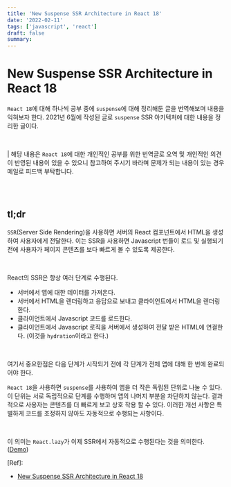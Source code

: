 ```yaml
---
title: 'New Suspense SSR Architecture in React 18'
date: '2022-02-11'
tags: ['javascript', 'react']
draft: false
summary:
---
```


# New Suspense SSR Architecture in React 18

`React 18`에 대해 하나씩 공부 중에 `suspense`에 대해 정리해둔 글을 번역해보며 내용을 익혀보자 한다. 2021년 6월에 작성된 글로 `suspense` SSR 아키텍처에 대한 내용을 정리한 글이다.

<br />

| 해당 내용은 `React 18`에 대한 개인적인 공부를 위한 번역글로 오역 및 개인적인 의견이 반영된 내용이 있을 수 있으니 참고하여 주시기 바라며 문제가 되는 내용이 있는 경우 메일로 피드백 부탁합니다.

<br /><br />

## tl;dr

`SSR`(Server Side Rendering)을 사용하면 서버의 React 컴포넌트에서 HTML을 생성하여 사용자에게 전달한다. 이는 SSR을 사용하면 Javascript 번들이 로드 및 실행되기 전에 사용자가 페이지 콘텐츠를 보다 빠르게 볼 수 있도록 제공한다. <br />

<br />

React의 SSR은 항상 여러 단계로 수행된다.

- 서버에서 앱에 대한 데이터를 가져온다.
- 서버에서 HTML을 렌더링하고 응답으로 보내고 클라이언트에서 HTML을 렌더링한다.
- 클라이언트에서 Javascript 코드를 로드한다.
- 클라이언트에서 Javascript 로직을 서버에서 생성하여 전달 받은 HTML에 연결한다. (이것을 `hydration`이라고 한다.)

<br />

여기서 중요한점은 다음 단계가 시작되기 전에 각 단계가 전체 앱에 대해 한 번에 완료되어야 한다.

`React 18`을 사용하면 `suspense`를 사용하여 앱을 더 작은 독립된 단위로 나눌 수 있다. 이 단위는 서로 독립적으로 단계를 수행하며 앱의 나머지 부분을 차단하지 않는다. 결과적으로 사용자는 콘텐츠를 더 빠르게 보고 상호 작용 할 수 있다. 이러한 개선 사항은 특별하게 코드를 조정하지 않아도 자동적으로 수행되는 사항이다.

<br />

이 의미는 `React.lazy`가 이제 SSR에서 자동적으로 수행된다는 것을 의미한다. ([Demo](https://codesandbox.io/s/kind-sammet-j56ro?file=/src/App.js))

[Ref]:

- [New Suspense SSR Architecture in React 18](https://github.com/reactwg/react-18/discussions/37)

<br /><br /><br />
